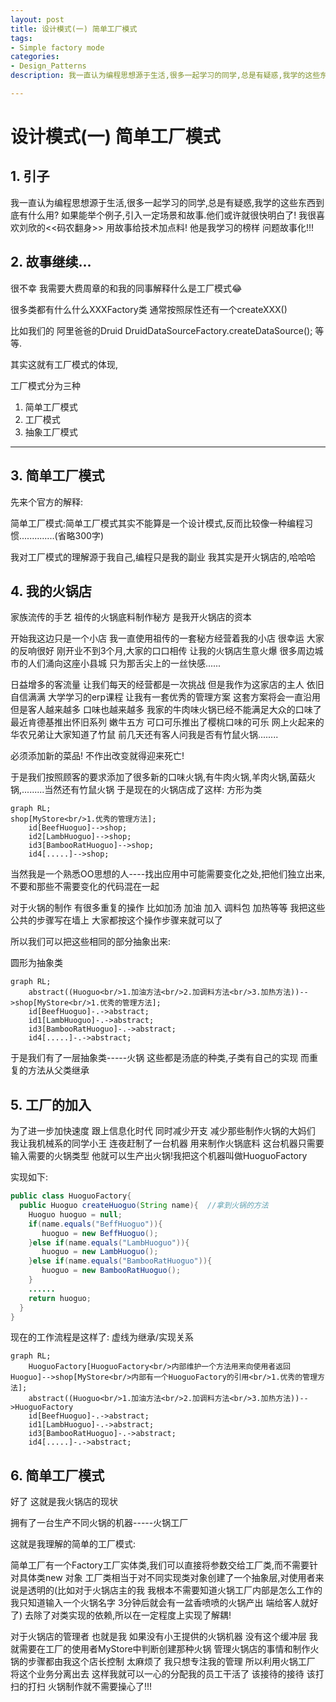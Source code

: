 ```yaml
---
layout: post
title: 设计模式(一) 简单工厂模式
tags:
- Simple factory mode
categories:
- Design_Patterns
description: 我一直认为编程思想源于生活,很多一起学习的同学,总是有疑惑,我学的这些东西到底有什么用? 如果能举个例子,引入一定场景和故事.他们或许就很快明白了! 我很喜欢刘欣的<<码农翻身>>  用故事给技术加点料! 他是我学习的榜样 问题故事化!!!

---
```




# 设计模式(一) 简单工厂模式

## 1. 引子

我一直认为编程思想源于生活,很多一起学习的同学,总是有疑惑,我学的这些东西到底有什么用? 如果能举个例子,引入一定场景和故事.他们或许就很快明白了! 我很喜欢刘欣的<<码农翻身>>  用故事给技术加点料! 他是我学习的榜样 问题故事化!!!

## 2. 故事继续...

很不幸 我需要大费周章的和我的同事解释什么是工厂模式😂

很多类都有什么什么XXXFactory类 通常按照尿性还有一个createXXX()

比如我们的 阿里爸爸的Druid  DruidDataSourceFactory.createDataSource();  等等.

其实这就有工厂模式的体现,

工厂模式分为三种

1. 简单工厂模式
2. 工厂模式
3. 抽象工厂模式

---

## 3. 简单工厂模式

先来个官方的解释:

简单工厂模式:简单工厂模式其实不能算是一个设计模式,反而比较像一种编程习惯..............(省略300字)



我对工厂模式的理解源于我自己,编程只是我的副业 我其实是开火锅店的,哈哈哈

## 4. 我的火锅店

家族流传的手艺 祖传的火锅底料制作秘方 是我开火锅店的资本

开始我这边只是一个小店 我一直使用祖传的一套秘方经营着我的小店 很幸运 大家的反响很好 刚开业不到3个月,大家的口口相传 让我的火锅店生意火爆 很多周边城市的人们涌向这座小县城 只为那舌尖上的一丝快感......

日益增多的客流量 让我们每天的经营都是一次挑战 但是我作为这家店的主人 依旧自信满满  大学学习的erp课程 让我有一套优秀的管理方案 这套方案将会一直沿用	但是客人越来越多 口味也越来越多	我家的牛肉味火锅已经不能满足大众的口味了 最近肯德基推出怀旧系列 嫩牛五方  可口可乐推出了樱桃口味的可乐 网上火起来的华农兄弟让大家知道了竹鼠 前几天还有客人问我是否有竹鼠火锅........

必须添加新的菜品! 不作出改变就得迎来死亡!

于是我们按照顾客的要求添加了很多新的口味火锅,有牛肉火锅,羊肉火锅,菌菇火锅,.........当然还有竹鼠火锅
于是现在的火锅店成了这样:         方形为类

``` mermaid
graph RL;
shop[MyStore<br/>1.优秀的管理方法];
	id[BeefHuoguo]-->shop;
	id2[LambHuoguo]-->shop;
	id3[BambooRatHuoguo]-->shop;
	id4[.....]-->shop;
```

当然我是一个熟悉OO思想的人----找出应用中可能需要变化之处,把他们独立出来,不要和那些不需要变化的代码混在一起

对于火锅的制作 有很多重复的操作 比如加汤 加油 加入 调料包 加热等等 我把这些公共的步骤写在墙上 大家都按这个操作步骤来就可以了

 所以我们可以把这些相同的部分抽象出来:

圆形为抽象类

``` mermaid
graph RL;
	abstract((Huoguo<br/>1.加油方法<br/>2.加调料方法<br/>3.加热方法))-->shop[MyStore<br/>1.优秀的管理方法];
	id[BeefHuoguo]-.->abstract;
	id1[LambHuoguo]-.->abstract;
	id3[BambooRatHuoguo]-.->abstract;
	id4[.....]-.->abstract;

```

于是我们有了一层抽象类-----火锅 这些都是汤底的种类,子类有自己的实现 而重复的方法从父类继承

## 5. 工厂的加入

为了进一步加快速度 跟上信息化时代 同时减少开支 减少那些制作火锅的大妈们 我让我机械系的同学小王 连夜赶制了一台机器 用来制作火锅底料 这台机器只需要输入需要的火锅类型 他就可以生产出火锅!我把这个机器叫做HuoguoFactory

实现如下:

``` java
public class HuoguoFactory{
  public Huoguo createHuoguo(String name){	//拿到火锅的方法
    Huoguo huoguo = null;
    if(name.equals("BeffHuoguo")){
       huoguo = new BeffHuoguo();
    }else if(name.equals("LambHuoguo")){
       huoguo = new LambHuoguo();
    }else if(name.equals("BambooRatHuoguo")){
       huoguo = new BambooRatHuoguo();
    }
    ......
    return huoguo;
  }
}
```

现在的工作流程是这样了: 虚线为继承/实现关系

``` mermaid
graph RL;
	HuoguoFactory[HuoguoFactory<br/>内部维护一个方法用来向使用者返回Huoguo]-->shop[MyStore<br/>内部有一个HuoguoFactory的引用<br/>1.优秀的管理方法];
	abstract((Huoguo<br/>1.加油方法<br/>2.加调料方法<br/>3.加热方法))-->HuoguoFactory
	id[BeefHuoguo]-.->abstract;
	id1[LambHuoguo]-.->abstract;
	id3[BambooRatHuoguo]-.->abstract;
	id4[.....]-.->abstract;
```

## 6. 简单工厂模式

好了 这就是我火锅店的现状

拥有了一台生产不同火锅的机器-----火锅工厂

这就是我理解的简单的工厂模式:

简单工厂有一个Factory工厂实体类,我们可以直接将参数交给工厂类,而不需要针对具体类new 对象 工厂类相当于对不同实现类对象创建了一个抽象层,对使用者来说是透明的(比如对于火锅店主的我 我根本不需要知道火锅工厂内部是怎么工作的 我只知道输入一个火锅名字 3分钟后就会有一盆香喷喷的火锅产出 端给客人就好了) 去除了对类实现的依赖,所以在一定程度上实现了解耦!

对于火锅店的管理者 也就是我 如果没有小王提供的火锅机器 没有这个缓冲层 我就需要在工厂的使用者MyStore中判断创建那种火锅 管理火锅店的事情和制作火锅的步骤都由我这个店长控制 太麻烦了 我只想专注我的管理 所以利用火锅工厂 将这个业务分离出去 这样我就可以一心的分配我的员工干活了 该接待的接待 该打扫的打扫 火锅制作就不需要操心了!!!